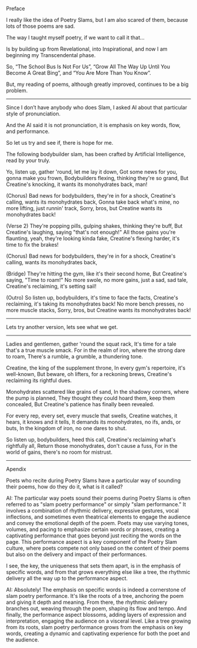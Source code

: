 Preface

I really like the idea of Poetry Slams,
but I am also scared of them, because lots of those poems are sad.

The way I taught myself poetry,
if we want to call it that…

Is by building up from Revelational,
into Inspirational, and now I am beginning my Transcendental phase.

So, “The School Bus Is Not For Us”, “Grow All The Way Up Until You Become A Great Bing”, and “You Are More Than You Know”.

But, my reading of poems, although greatly improved,
continues to be a big problem.

---

Since I don’t have anybody who does Slam,
I asked AI about that particular style of pronunciation.

And the AI said it is not pronunciation,
it is emphasis on key words, flow, and performance.

So let us try and see if,
there is hope for me.

The following bodybuilder slam,
has been crafted by Artificial Intelligence, read by your truly.


Yo, listen up, gather 'round, let me lay it down,
Got some news for you, gonna make you frown,
Bodybuilders flexing, thinking they're so grand,
But Creatine's knocking, it wants its monohydrates back, man!

(Chorus)
Bad news for bodybuilders, they're in for a shock,
Creatine's calling, wants its monohydrates back,
Gonna take back what's mine, no more lifting, just runnin' track,
Sorry, bros, but Creatine wants its monohydrates back!

(Verse 2)
They're popping pills, gulping shakes, thinking they're buff,
But Creatine's laughing, saying "that's not enough!"
All those gains you're flaunting, yeah, they're looking kinda fake,
Creatine's flexing harder, it's time to fix the brakes!

(Chorus)
Bad news for bodybuilders, they're in for a shock,
Creatine's calling, wants its monohydrates back,


(Bridge)
They're hitting the gym, like it's their second home,
But Creatine's saying, "Time to roam!"
No more swole, no more gains, just a sad, sad tale,
Creatine's reclaiming, it's setting sail!



(Outro)
So listen up, bodybuilders, it's time to face the facts,
Creatine's reclaiming, it's taking its monohydrates back!
No more bench presses, no more muscle stacks,
Sorry, bros, but Creatine wants its monohydrates back!

---

Lets try another version,
lets see what we get.

---

Ladies and gentlemen, gather 'round the squat rack,
It's time for a tale that's a true muscle smack.
For in the realm of iron, where the strong dare to roam,
There's a rumble, a grumble, a thundering tone.

Creatine, the king of the supplement throne,
In every gym's repertoire, it's well-known,
But beware, oh lifters, for a reckoning brews,
Creatine's reclaiming its rightful dues.

Monohydrates scattered like grains of sand,
In the shadowy corners, where the pump is planned,
They thought they could hoard them, keep them concealed,
But Creatine's patience has finally been revealed.

For every rep, every set, every muscle that swells,
Creatine watches, it hears, it knows and it tells,
It demands its monohydrates, no ifs, ands, or buts,
In the kingdom of iron, no one dares to shut.

So listen up, bodybuilders, heed this call,
Creatine's reclaiming what's rightfully all,
Return those monohydrates, don't cause a fuss,
For in the world of gains, there's no room for mistrust.

---

Apendix

Poets who recite during Poetry Slams have a particular way of sounding their poems, how do they do it, what is it called?

AI: The particular way poets sound their poems during Poetry Slams is often referred to as "slam poetry performance" or simply "slam performance." It involves a combination of rhythmic delivery, expressive gestures, vocal inflections, and sometimes even theatrical elements to engage the audience and convey the emotional depth of the poem. Poets may use varying tones, volumes, and pacing to emphasize certain words or phrases, creating a captivating performance that goes beyond just reciting the words on the page. This performance aspect is a key component of the Poetry Slam culture, where poets compete not only based on the content of their poems but also on the delivery and impact of their performances.

I see, the key, the uniqueness that sets them apart, is in the emphasis of specific words, and from that grows everything else like a tree, the rhythmic delivery all the way up to the performance aspect.

AI: Absolutely! The emphasis on specific words is indeed a cornerstone of slam poetry performance. It's like the roots of a tree, anchoring the poem and giving it depth and meaning. From there, the rhythmic delivery branches out, weaving through the poem, shaping its flow and tempo. And finally, the performance aspect blossoms, adding layers of expression and interpretation, engaging the audience on a visceral level. Like a tree growing from its roots, slam poetry performance grows from the emphasis on key words, creating a dynamic and captivating experience for both the poet and the audience.

